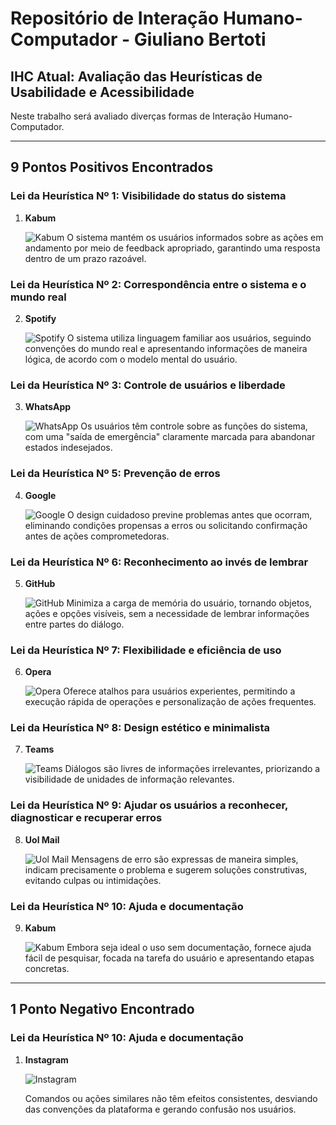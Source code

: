 # Repositório de Interação Humano-Computador - Giuliano Bertoti

## IHC Atual: Avaliação das Heurísticas de Usabilidade e Acessibilidade

Neste trabalho será avaliado diverças formas de Interação Humano-Computador. 

---

## 9 Pontos Positivos Encontrados

### Lei da Heurística Nº 1: Visibilidade do status do sistema

1. **Kabum**

   ![Kabum](./img/1Kabum.jpg)
   O sistema mantém os usuários informados sobre as ações em andamento por meio de feedback apropriado, garantindo uma resposta dentro de um prazo razoável.

### Lei da Heurística Nº 2: Correspondência entre o sistema e o mundo real

2. **Spotify**

   ![Spotify](./img/2Spot.jpg)
   O sistema utiliza linguagem familiar aos usuários, seguindo convenções do mundo real e apresentando informações de maneira lógica, de acordo com o modelo mental do usuário.

### Lei da Heurística Nº 3: Controle de usuários e liberdade

3. **WhatsApp**

   ![WhatsApp](./img/3prevencaoWpp.jpeg)
   Os usuários têm controle sobre as funções do sistema, com uma "saída de emergência" claramente marcada para abandonar estados indesejados.

### Lei da Heurística Nº 5: Prevenção de erros

4. **Google**

   ![Google](./img/5CEO.jpeg)
   O design cuidadoso previne problemas antes que ocorram, eliminando condições propensas a erros ou solicitando confirmação antes de ações comprometedoras.

### Lei da Heurística Nº 6: Reconhecimento ao invés de lembrar

5. **GitHub**

   ![GitHub](./img/6gitHub.jpg)
   Minimiza a carga de memória do usuário, tornando objetos, ações e opções visíveis, sem a necessidade de lembrar informações entre partes do diálogo.

### Lei da Heurística Nº 7: Flexibilidade e eficiência de uso

6. **Opera**

   ![Opera](./img/7OPERA.jpg)
   Oferece atalhos para usuários experientes, permitindo a execução rápida de operações e personalização de ações frequentes.

### Lei da Heurística Nº 8: Design estético e minimalista

7. **Teams**

   ![Teams](./img/8Teams.jpg)
   Diálogos são livres de informações irrelevantes, priorizando a visibilidade de unidades de informação relevantes.

### Lei da Heurística Nº 9: Ajudar os usuários a reconhecer, diagnosticar e recuperar erros

8. **Uol Mail**

   ![Uol Mail](./img/9Outlook.jpg)
   Mensagens de erro são expressas de maneira simples, indicam precisamente o problema e sugerem soluções construtivas, evitando culpas ou intimidações.

### Lei da Heurística Nº 10: Ajuda e documentação

9. **Kabum**

   ![Kabum](./img/10AjudaDocKabum.jpg)
   Embora seja ideal o uso sem documentação, fornece ajuda fácil de pesquisar, focada na tarefa do usuário e apresentando etapas concretas.

---

## 1 Ponto Negativo Encontrado

### Lei da Heurística Nº 10: Ajuda e documentação

1. **Instagram**

   ![Instagram](./img/4FalhaInstagram.jpg)

   Comandos ou ações similares não têm efeitos consistentes, desviando das convenções da plataforma e gerando confusão nos usuários.